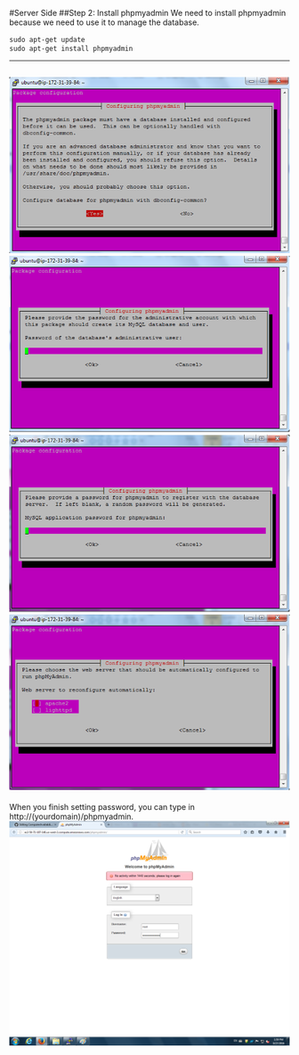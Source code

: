 #Server Side
##Step 2: Install phpmyadmin
We need to install phpmyadmin because we need to use it to manage the database. 
```
sudo apt-get update
sudo apt-get install phpmyadmin
```
---
![alt text](https://github.com/JunFeng1013/ComputerAvailability/blob/master/Picture/step2-1.png)
![alt text](https://github.com/JunFeng1013/ComputerAvailability/blob/master/Picture/step2-2.png)
![alt text](https://github.com/JunFeng1013/ComputerAvailability/blob/master/Picture/step2-3.png)
![alt text](https://github.com/JunFeng1013/ComputerAvailability/blob/master/Picture/step2-4.png)
---
When you finish setting password, you can type in http://(yourdomain)/phpmyadmin.
![alt text](https://github.com/JunFeng1013/ComputerAvailability/blob/master/Picture/step2-5.png)

